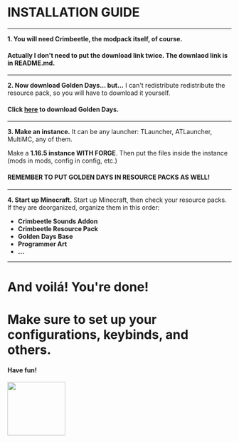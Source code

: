 # INSTALLATION GUIDE
***
**1. You will need Crimbeetle, the modpack itself, of course.**

#### Actually I don't need to put the download link twice. The downlaod link is in README.md.
***
**2. Now download Golden Days... but...**
I can't redistribute redistribute the resource pack, so you will have to download it yourself. 

#### Click [here](https://www.curseforge.com/minecraft/texture-packs/golden-days) to download Golden Days.
***
**3. Make an instance.**
It can be any launcher: TLauncher, ATLauncher, MultiMC, any of them.

Make a **1.16.5 instance WITH FORGE**.
Then put the files inside the instance (mods in mods, config in config, etc.)

#### **REMEMBER TO PUT GOLDEN DAYS IN RESOURCE PACKS AS WELL!**
***
**4. Start up Minecraft.**
Start up Minecraft, then check your resource packs.
If they are deorganized, organize them in this order:

- **Crimbeetle Sounds Addon**
- **Crimbeetle Resource Pack**
- **Golden Days Base**
- **Programmer Art**
- **...**
***
# **And voilá! You're done!**
# Make sure to set up your configurations, keybinds, and others.
#### Have fun!

<img src="https://cdn.discordapp.com/attachments/814576702868684824/827588550262390814/crimbeetleicon.png" width="130" height="120">
